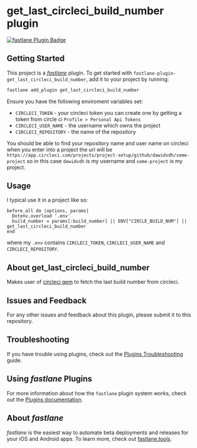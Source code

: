 # get_last_circleci_build_number plugin

[![fastlane Plugin Badge](https://rawcdn.githack.com/fastlane/fastlane/master/fastlane/assets/plugin-badge.svg)](https://rubygems.org/gems/fastlane-plugin-get_last_circleci_build_number)

## Getting Started

This project is a [_fastlane_](https://github.com/fastlane/fastlane) plugin. To get started with `fastlane-plugin-get_last_circleci_build_number`, add it to your project by running:

```bash
fastlane add_plugin get_last_circleci_build_number
```

Ensure you have the following enviroment variables set:

* `CIRCLECI_TOKEN` - your circleci token you can create one by getting a token from circle ci `Profile > Personal Api Tokens`
* `CIRCLECI_USER_NAME` - the username which owns the project
* `CIRCLECI_REPOSITORY` - the name of the repository

You should be able to find your repository name and user name on circleci when you enter into a project the url will be `https://app.circleci.com/projects/project-setup/github/dawidvdh/some-project` so in this case `dawidvdh` is my username and `some-project` is my project.

## Usage

I typical use it in a project like so:

```
before_all do |options, params|
  Dotenv.overload '.env'
  build_number = params[:build_number] || ENV["CIRCLE_BUILD_NUM"] || get_last_circleci_build_number
end
```

where my `.env` contains `CIRCLECI_TOKEN`, `CIRCLECI_USER_NAME` and `CIRCLECI_REPOSITORY`.

## About get_last_circleci_build_number

Makes user of [circleci gem] to fetch the last build number from circleci.

## Issues and Feedback

For any other issues and feedback about this plugin, please submit it to this repository.

## Troubleshooting

If you have trouble using plugins, check out the [Plugins Troubleshooting](https://docs.fastlane.tools/plugins/plugins-troubleshooting/) guide.

## Using _fastlane_ Plugins

For more information about how the `fastlane` plugin system works, check out the [Plugins documentation](https://docs.fastlane.tools/plugins/create-plugin/).

## About _fastlane_

_fastlane_ is the easiest way to automate beta deployments and releases for your iOS and Android apps. To learn more, check out [fastlane.tools](https://fastlane.tools).

[circleci gem]: https://github.com/mtchavez/circleci
